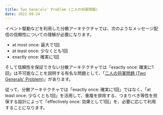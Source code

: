 ```yaml
---
title: Two Generals' Problem (二人の将軍問題)
date: 2022-09-24
---
```


イベント駆動などを利用した分散アーキテクチャでは、次のようなメッセージ配信の信頼性についての理解が必要になります。

- at most once: 最大で1回
- at least once: 少なくとも1回
- exactly once: 確実に1回

そして信頼性を保証できない分散アーキテクチャでは「exactly once: 確実に1回」は不可能なことを説明する有名な問題として、「[二人の将軍問題 (Two Generals' Problem)](https://ja.wikipedia.org/wiki/%E4%BA%8C%E4%BA%BA%E3%81%AE%E5%B0%86%E8%BB%8D%E5%95%8F%E9%A1%8C)」があります。

従って、分散アーキテクチャでは「exactly once: 確実に1回」ではなく、「at least once: 少なくとも1回」を活用して、重複を排除する、つまりべき等性を担保する設計によって「effectively once: 効果として1回」を、必要に応じて利用することになります。
